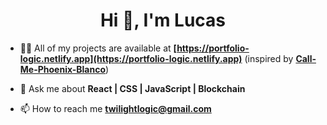 <h1 align="center">Hi 👋, I'm Lucas</h1>

- 👨‍💻 All of my projects are available at **[https://portfolio-logic.netlify.app](https://portfolio-logic.netlify.app)** (inspired by **[Call-Me-Phoenix-Blanco](https://github.com/Call-me-phoenix/css-effect-collection)**)

- 💬 Ask me about **React | CSS | JavaScript | Blockchain**

- 📫 How to reach me **twilightlogic@gmail.com**

<p align="left">
</p>

